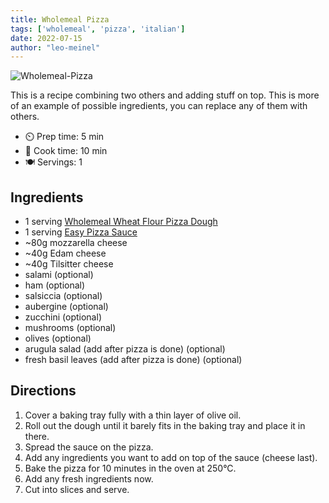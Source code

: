 ```yaml
---
title: Wholemeal Pizza
tags: ['wholemeal', 'pizza', 'italian']
date: 2022-07-15
author: "leo-meinel"
---
```


![Wholemeal-Pizza](/cooking/pix/wholemeal-pizza.webp)

This is a recipe combining two others and adding stuff on top.
This is more of an example of possible ingredients, you can replace any of them with others.

- ⏲️ Prep time: 5 min
- 🍳 Cook time: 10 min
- 🍽️ Servings: 1

## Ingredients

- 1 serving [Wholemeal Wheat Flour Pizza Dough](/wholemeal-wheat-flour-pizza-dough)
- 1 serving [Easy Pizza Sauce](/easy-pizza-sauce)
- ~80g mozzarella cheese
- ~40g Edam cheese
- ~40g Tilsitter cheese
- salami (optional)
- ham (optional)
- salsiccia (optional)
- aubergine (optional)
- zucchini (optional)
- mushrooms (optional)
- olives (optional)
- arugula salad (add after pizza is done) (optional)
- fresh basil leaves (add after pizza is done) (optional)

## Directions

1. Cover a baking tray fully with a thin layer of olive oil.
2. Roll out the dough until it barely fits in the baking tray and place it in there.
3. Spread the sauce on the pizza.
4. Add any ingredients you want to add on top of the sauce (cheese last).
5. Bake the pizza for 10 minutes in the oven at 250°C.
6. Add any fresh ingredients now.
7. Cut into slices and serve.

